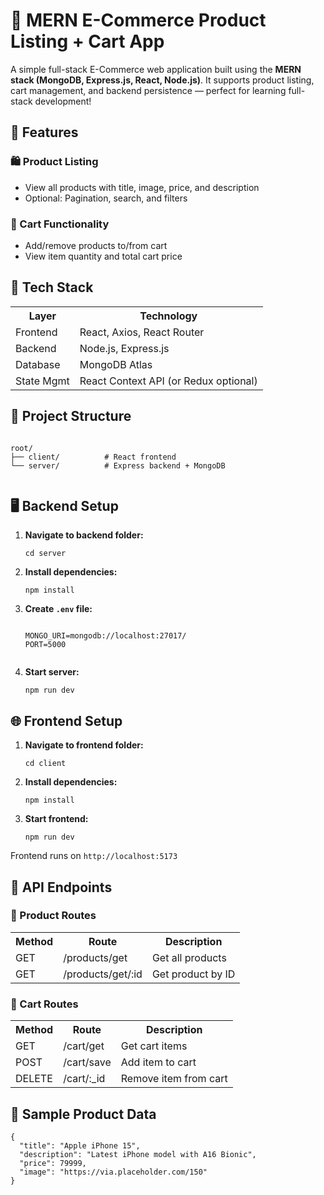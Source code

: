 
  <h1>🛒 MERN E-Commerce Product Listing + Cart App</h1>

  <p>A simple full-stack E-Commerce web application built using the <strong>MERN stack (MongoDB, Express.js, React, Node.js)</strong>. It supports product listing, cart management, and backend persistence — perfect for learning full-stack development!</p>

  <h2>🚀 Features</h2>
  <h3>🛍️ Product Listing</h3>
  <ul>
    <li>View all products with title, image, price, and description</li>
    <li>Optional: Pagination, search, and filters</li>
  </ul>

  <h3>🛒 Cart Functionality</h3>
  <ul>
    <li>Add/remove products to/from cart</li>
    <li>View item quantity and total cart price</li>
  </ul>

  <h2>🧰 Tech Stack</h2>
  <table>
    <tr><th>Layer</th><th>Technology</th></tr>
    <tr><td>Frontend</td><td>React, Axios, React Router</td></tr>
    <tr><td>Backend</td><td>Node.js, Express.js</td></tr>
    <tr><td>Database</td><td>MongoDB Atlas</td></tr>
    <tr><td>State Mgmt</td><td>React Context API (or Redux optional)</td></tr>
  </table>

  <h2>📁 Project Structure</h2>
  <pre><code>
root/
├── client/          # React frontend
└── server/          # Express backend + MongoDB
  </code></pre>

  <h2>🖥️ Backend Setup</h2>
  <ol>
    <li><strong>Navigate to backend folder:</strong>
      <pre><code>cd server</code></pre>
    </li>
    <li><strong>Install dependencies:</strong>
      <pre><code>npm install</code></pre>
    </li>
    <li><strong>Create <code>.env</code> file:</strong>
      <pre><code>
MONGO_URI=mongodb://localhost:27017/
PORT=5000
      </code></pre>
    </li>
    <li><strong>Start server:</strong>
      <pre><code>npm run dev</code></pre>
    </li>
  </ol>

  <h2>🌐 Frontend Setup</h2>
  <ol>
    <li><strong>Navigate to frontend folder:</strong>
      <pre><code>cd client</code></pre>
    </li>
    <li><strong>Install dependencies:</strong>
      <pre><code>npm install</code></pre>
    </li>
    <li><strong>Start frontend:</strong>
      <pre><code>npm run dev</code></pre>
    </li>
  </ol>

  <p>Frontend runs on <code>http://localhost:5173</code></p>

  <h2>📡 API Endpoints</h2>
  <h3>🔹 Product Routes</h3>
  <table>
    <tr><th>Method</th><th>Route</th><th>Description</th></tr>
    <tr><td>GET</td><td>/products/get</td><td>Get all products</td></tr>
    <tr><td>GET</td><td>/products/get/:id</td><td>Get product by ID</td></tr>
  </table>

  <h3>🔹 Cart Routes</h3>
  <table>
    <tr><th>Method</th><th>Route</th><th>Description</th></tr>
    <tr><td>GET</td><td>/cart/get</td><td>Get cart items</td></tr>
    <tr><td>POST</td><td>/cart/save</td><td>Add item to cart</td></tr>
    <tr><td>DELETE</td><td>/cart/:_id</td><td>Remove item from cart</td></tr>
  </table>

  <h2>🧪 Sample Product Data</h2>
  <pre><code>{
  "title": "Apple iPhone 15",
  "description": "Latest iPhone model with A16 Bionic",
  "price": 79999,
  "image": "https://via.placeholder.com/150"
}
  </code></pre>



